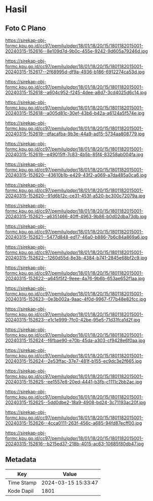 # Hasil

## Foto C Plano

https://sirekap-obj-formc.kpu.go.id/cc97/pemilu/pdpr/18/01/18/20/15/1801182015001-20240315-152616--8e109d7d-9b0c-455e-9242-9d605a79246d.jpg

https://sirekap-obj-formc.kpu.go.id/cc97/pemilu/pdpr/18/01/18/20/15/1801182015001-20240315-152617--2f68995d-df9a-4936-b186-6912274ca53d.jpg

https://sirekap-obj-formc.kpu.go.id/cc97/pemilu/pdpr/18/01/18/20/15/1801182015001-20240315-152618--a604c952-f245-4dee-a8d7-3cd4025d6c14.jpg

https://sirekap-obj-formc.kpu.go.id/cc97/pemilu/pdpr/18/01/18/20/15/1801182015001-20240315-152618--a005d81c-30ef-43b6-b42a-a6124a5f574e.jpg

https://sirekap-obj-formc.kpu.go.id/cc97/pemilu/pdpr/18/01/18/20/15/1801182015001-20240315-152619--dfacafba-9b3e-44a9-ad15-5734aa808779.jpg

https://sirekap-obj-formc.kpu.go.id/cc97/pemilu/pdpr/18/01/18/20/15/1801182015001-20240315-152619--e49015ff-7c83-4b5b-85f4-83258ab004fa.jpg

https://sirekap-obj-formc.kpu.go.id/cc97/pemilu/pdpr/18/01/18/20/15/1801182015001-20240315-152620--43610b1b-e429-43f2-a069-a7da485a0ca6.jpg

https://sirekap-obj-formc.kpu.go.id/cc97/pemilu/pdpr/18/01/18/20/15/1801182015001-20240315-152620--91d6b12c-ce31-453f-a520-bc300c72079a.jpg

https://sirekap-obj-formc.kpu.go.id/cc97/pemilu/pdpr/18/01/18/20/15/1801182015001-20240315-152621--a6351466-40ff-4963-9b86-b0d02dba73db.jpg

https://sirekap-obj-formc.kpu.go.id/cc97/pemilu/pdpr/18/01/18/20/15/1801182015001-20240315-152621--5477d848-ed17-46a0-b886-7b6c84a869a6.jpg

https://sirekap-obj-formc.kpu.go.id/cc97/pemilu/pdpr/18/01/18/20/15/1801182015001-20240315-152622--1260d55d-8e3b-4384-b741-2845e68bf2c9.jpg

https://sirekap-obj-formc.kpu.go.id/cc97/pemilu/pdpr/18/01/18/20/15/1801182015001-20240315-152622--a645f5f2-9eee-4a76-9b6b-653ae652f1aa.jpg

https://sirekap-obj-formc.kpu.go.id/cc97/pemilu/pdpr/18/01/18/20/15/1801182015001-20240315-152623--0e3b002a-9aac-4f0d-9967-f77b48e82fcc.jpg

https://sirekap-obj-formc.kpu.go.id/cc97/pemilu/pdpr/18/01/18/20/15/1801182015001-20240315-152623--e1c1e999-7fc0-42be-95e5-71d31fca1d2f.jpg

https://sirekap-obj-formc.kpu.go.id/cc97/pemilu/pdpr/18/01/18/20/15/1801182015001-20240315-152624--f6fbae90-e70b-45da-a303-cf9428e6f0aa.jpg

https://sirekap-obj-formc.kpu.go.id/cc97/pemilu/pdpr/18/01/18/20/15/1801182015001-20240315-152624--2e53ffac-37e7-481f-b155-ec9dc3e2f665.jpg

https://sirekap-obj-formc.kpu.go.id/cc97/pemilu/pdpr/18/01/18/20/15/1801182015001-20240315-152625--ee1557e8-20ed-4441-b3fb-c1111c2bb2ac.jpg

https://sirekap-obj-formc.kpu.go.id/cc97/pemilu/pdpr/18/01/18/20/15/1801182015001-20240315-152625--5dd0dbe2-18a9-4908-bd24-3c71193ac20f.jpg

https://sirekap-obj-formc.kpu.go.id/cc97/pemilu/pdpr/18/01/18/20/15/1801182015001-20240315-152626--4cca0111-263f-456c-a685-94fd87ecff00.jpg

https://sirekap-obj-formc.kpu.go.id/cc97/pemilu/pdpr/18/01/18/20/15/1801182015001-20240315-152616--b215ed37-218b-4015-ac63-10685f80db47.jpg


## Metadata

| Key        | Value               |
| ---------- | ------------------- |
| Time Stamp | 2024-03-15 15:33:47 |
| Kode Dapil | 1801                |



